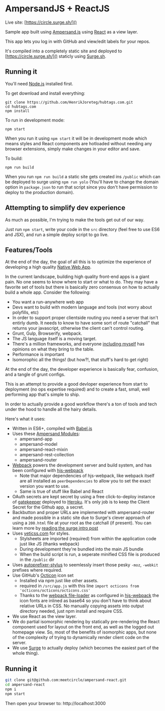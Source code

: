 # AmpersandJS + ReactJS

Live site: [https://circle.surge.sh/]()

Sample app built using [Ampersand.js](http://ampersandjs.com/) using [React](https://facebook.github.io/react/) as a view layer.

This app lets you log in with GitHub and view/edit labels for your repos.

It's compiled into a completely static site and deployed to [https://circle.surge.sh/]() staticly using [Surge.sh](https://surge.sh/).

## Running it

You'll need [Node.js](http://nodejs.org/) installed first.

To get download and install everything:

```
git clone https://github.com/HenrikJoreteg/hubtags.com.git
cd hubtags.com
npm install
```

To run in development mode:

```
npm start
```

When you run it using `npm start` it will be in development mode which means styles and React components are hotloaded without needing any browser extensions, simply make changes in your editor and save.

To build:

```
npm run build
```

When you run `npm run build` a static site gets created ins `/public` which can be deployed to surge using `npm run yolo` (You'll have to change the domain option in `package.json` to run that script since you don't have permission to deploy to the production domain).

## Attempting to simplify dev experience

As much as possible, I'm trying to make the tools get out of our way.

Just run `npm start`, write your code in the `src` directory (feel free to use ES6 and JSX), and run a simple deploy script to go live.

## Features/Tools

At the end of the day, the goal of all this is to optimize the experience of developing a high quality [Native Web App](http://blog.andyet.com/2015/01/22/native-web-apps).

In the current landscape, building high quality front-end apps is a giant pain. No one seems to know where to start or what to do. They may have a favorite set of tools but there is basically zero consensus on how to actually build a whole app. Consider the following:

- You want a run-anywhere web app
- Devs want to build with modern language and tools (not worry about polyfills, etc)
- In order to support proper clientside routing you need a server that isn't entirly dumb. It needs to know to have some sort of route "catchall" that returns your javascript, otherwise the client can't control routing.
- Grunt, Gulp, Browserify, webpack.
- The JS language itself is a moving target.
- There's a million frameworks, and everyone [including myself](http://blog.andyet.com/2014/08/13/opinionated-rundown-of-js-frameworks) has opinions on what they bring to the table.
- Performance is important
- Isomorophic all the things! (but how?!, that stuff's hard to get right)

At the end of the day, the developer experience is basically fear, confusion, and a tangle of grunt configs.

This is an attempt to provide a good devloper experience from start to deployment (no ops expertise required) and to create a fast, small, well performing app that's simple to ship.

In order to actually provide a good workflow there's a ton of tools and tech under the hood to handle all the hairy details.

Here's what it uses:

- Written in ES6+, compiled with [Babel.js](https://babeljs.io/)
- Uses these [Ampersand Modules](http://ampersandjs.com/):
  - ampersand-app
  - ampersand-model
  - ampersand-react-mixin
  - ampersand-rest-collection
  - ampersand-router
- [Webpack](http://webpack.github.io/) powers the development server and build system, and has been configured with [hjs-webpack](https://github.com/henrikjoreteg/hjs-webpack)
  - Note that major dependencies of hjs-webpack, like webpack itself are all installed as `peerDependencies` to allow you to set the exact version you want to use.
  - Same is true of stuff like Babel and React
- OAuth secrets are kept secret by using a free click-to-deploy instance of [gatekeeper](https://github.com/prose/gatekeeper#deploy-on-heroku) deployed to [Heroku](http://heroku.com). It's only job is to keep the Client Secret for the Github app, a secret.
- Backbutton and proper URLs are implemented with ampersand-router and made possible in a static site due to Surge's clever approach of using a `200.html` file at your root as the catchall (if present). You can learn more by [reading the surge intro post](https://medium.com/surge-sh/introducing-surge-the-cdn-for-front-end-developers-b4a50a61bcfc)
- Uses [yeticss.com](http://yeticss.com/) for styles.
  - Stylsheets are imported (required) from within the application code just like JS (thanks webpack)
  - During development they're bundled into the main JS bundle
  - When the build script is run, a seperate minified CSS file is produced in the `/public` dir
- Uses [autoprefixer-stylus](https://www.npmjs.com/package/autoprefixer-stylus) to seemlessly insert those pesky `-moz`, `-webkit` prefixes where required.
- Use GitHub's [Octicon](https://octicons.github.com/) icon set
  - Installed via npm just like other assets.
  - required in `/src/app.js` with this line `import octicons from 'octicons/octicons/octicons.css'`
  - Thanks to the [webpack file-loader](https://github.com/webpack/file-loader#file-loader-for-webpack) as configured in [hjs-webpack](https://github.com/henrikjoreteg/hjs-webpack) the icon fonts are inlined as base64 so you don't have to think about relative URLs in CSS. No manually copying assets into output directory needed, just npm install and require CSS.
- We use React as the view layer.
- We do partial isomorphic rendering by statically pre-rendering the React component used for layout on the front end, as well as the logged out homepage view. So, most of the benefits of isomorphic apps, but none of the complexity of trying to dynamically render client code on the server.
- We use [Surge](http://surge.sh/) to actually deploy (which becomes the easiest part of the whole thing).

## Running it

```sh
git clone git@github.com:meetcircle/ampersand-react.git
cd ampersand-react
npm i
npm start
```

Then open your browser to: http://localhost:3000
